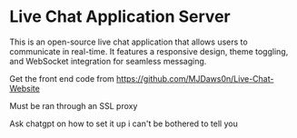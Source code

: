 Live Chat Application Server
=====================

This is an open-source live chat application that allows users to communicate in real-time. It features a responsive design, theme toggling, and WebSocket integration for seamless messaging.

Get the front end code from https://github.com/MJDaws0n/Live-Chat-Website

Must be ran through an SSL proxy

Ask chatgpt on how to set it up i can't be bothered to tell you
